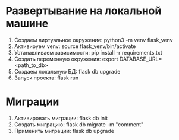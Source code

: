 # Развертывание на локальной машине
1. Создаем виртуальное окружение: python3 -m venv flask_venv
2. Активируем venv: source flask_venv/bin/activate
3. Устанавливаем зависимости: pip install -r requirements.txt
4. Создать переменную окружения: export DATABASE_URL=<path_to_db>
5. Создаем локальную БД: flask db upgrade
6. Запуск проекта: flask run

# Миграции
1. Активировать миграции: flask db init
2. Создать миграцию: flask db migrate -m "comment"
3. Применить миграции: flask db upgrade